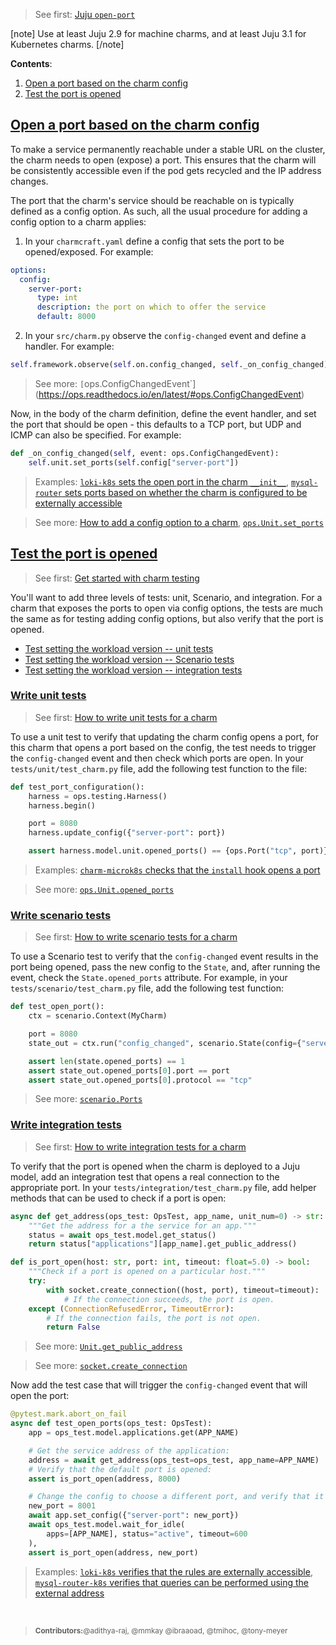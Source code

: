 > See first: [Juju `open-port`](https://juju.is/docs/juju/hook-tool#open-port)

[note]
Use at least Juju 2.9 for machine charms, and at least Juju 3.1 for Kubernetes charms.
[/note]

**Contents**:

1. [Open a port based on the charm config](#heading--open-a-port-to-your-charm)
1. [Test the port is opened](#heading--test-the-port-is-opened)

<a href="#heading--heading--open-a-port-to-your-charm"><h2 id="heading--heading--open-a-port-to-your-charm">Open a port based on the charm config</h2></a>

To make a service permanently reachable under a stable URL on the cluster, the charm needs to open (expose) a port. This ensures that the charm will be consistently accessible even if the pod gets recycled and the IP address changes.

The port that the charm's service should be reachable on is typically defined as a config option. As such, all the usual procedure for adding a config option to a charm applies:

1. In your `charmcraft.yaml` define a config that sets the port to be opened/exposed. For example:

```yaml
options:
  config:
    server-port:
      type: int
      description: the port on which to offer the service
      default: 8000
```

2. In your `src/charm.py` observe the `config-changed` event and define a handler. For example:

```python
self.framework.observe(self.on.config_changed, self._on_config_changed)
```

> See more: `[`ops.ConfigChangedEvent`](https://ops.readthedocs.io/en/latest/#ops.ConfigChangedEvent)

Now, in the body of the charm definition, define the event handler, and set the port that should be open - this defaults to a TCP port, but UDP and ICMP can also be specified. For example:

```python
def _on_config_changed(self, event: ops.ConfigChangedEvent):
    self.unit.set_ports(self.config["server-port"])
```

> Examples: [`loki-k8s` sets the open port in the charm `__init__`](https://github.com/canonical/loki-k8s-operator/blob/2e4674d64b692f82ae3dec8f7f1f0745f087827f/src/charm.py#L150), [`mysql-router` sets ports based on whether the charm is configured to be externally accessible](https://github.com/canonical/mysql-router-operator/blob/04c7b3a0ebb6279648bd3f72c5c04b0f7bad1e0c/src/machine_charm.py#L111)

> See more: [How to add a config option to a charm](https://juju.is/docs/sdk/config), [`ops.Unit.set_ports`](https://ops.readthedocs.io/en/latest/#ops.Unit.set_ports)

<a href="#heading--test-the-port-is-opened"><h2 id="heading--test-the-port-is-opened">Test the port is opened</h2></a>

> See first: [Get started with charm testing](https://juju.is/docs/sdk/get-started-with-charm-testing)

You'll want to add three levels of tests: unit, Scenario, and integration. For a charm that exposes the ports to open via config options, the tests are much the same as for testing adding config options, but also verify that the port is opened.

- [Test setting the workload version -- unit tests](#heading--write-unit-tests)
- [Test setting the workload version -- Scenario tests](#heading--write-scenario-tests)
- [Test setting the workload version -- integration tests](#heading--write-integration-tests)

<a href="#heading--write-unit-tests"><h3 id="heading--write-unit-tests">Write unit tests</h3></a>

> See first: [How to write unit tests for a charm](/t/4461)

To use a unit test to verify that updating the charm config opens a port, for this charm that opens a port based on the config, the test needs to trigger the `config-changed` event and then check which ports are open. In your `tests/unit/test_charm.py` file, add the following test function to the file:

```python
def test_port_configuration():
    harness = ops.testing.Harness()
    harness.begin()

    port = 8080
    harness.update_config({"server-port": port})

    assert harness.model.unit.opened_ports() == {ops.Port("tcp", port)}
```

> Examples: [`charm-microk8s` checks that the `install` hook opens a port](https://github.com/canonical/charm-microk8s/blob/1e7fd26e4f85f361a813106325d84bf079cd7b1a/tests/unit/test_charm_control_plane.py#L34)

> See more: [`ops.Unit.opened_ports`](https://ops.readthedocs.io/en/latest/#ops.Unit.opened_ports)

<a href="#heading--write-scenario-tests"><h3 id="heading--write-scenario-tests">Write scenario tests</h3></a>

> See first: [How to write scenario tests for a charm](/t/10585)

To use a Scenario test to verify that the `config-changed` event results in the port being opened, pass the new config to the `State`, and, after running the event, check the `State.opened_ports` attribute. For example, in your `tests/scenario/test_charm.py` file, add the following test function:

```python
def test_open_port():
    ctx = scenario.Context(MyCharm)

    port = 8080
    state_out = ctx.run("config_changed", scenario.State(config={"server-port": port}))

    assert len(state.opened_ports) == 1
    assert state_out.opened_ports[0].port == port
    assert state_out.opened_ports[0].protocol == "tcp"
```

> See more: [`scenario.Ports`](https://github.com/canonical/ops-scenario/?tab=readme-ov-file#ports)

<a href="#heading--write-integration-tests"><h3 id="heading--write-integration-tests">Write integration tests</h3></a>

> See first: [How to write integration tests for a charm](/t/12734)

To verify that the port is opened when the charm is deployed to a Juju model, add an integration test that opens a real connection to the appropriate port. In your `tests/integration/test_charm.py` file, add helper methods that can be used to check if a port is open:

```python
async def get_address(ops_test: OpsTest, app_name, unit_num=0) -> str:
    """Get the address for a the service for an app."""
    status = await ops_test.model.get_status()
    return status["applications"][app_name].get_public_address()

def is_port_open(host: str, port: int, timeout: float=5.0) -> bool:
    """Check if a port is opened on a particular host."""
    try:
        with socket.create_connection((host, port), timeout=timeout):
            # If the connection succeeds, the port is open.
    except (ConnectionRefusedError, TimeoutError):
        # If the connection fails, the port is not open.
        return False
```

> See more: [`Unit.get_public_address`](https://pythonlibjuju.readthedocs.io/en/latest/api/juju.unit.html#juju.unit.Unit.get_public_address)

> See more: [`socket.create_connection`](https://docs.python.org/3/library/socket.html#socket.create_connection)

Now add the test case that will trigger the `config-changed` event that will open the port:

```python
@pytest.mark.abort_on_fail
async def test_open_ports(ops_test: OpsTest):
    app = ops_test.model.applications.get(APP_NAME)

    # Get the service address of the application:
    address = await get_address(ops_test=ops_test, app_name=APP_NAME)
    # Verify that the default port is opened:
    assert is_port_open(address, 8000)

    # Change the config to choose a different port, and verify that it is opened:
    new_port = 8001
    await app.set_config({"server-port": new_port})
    await ops_test.model.wait_for_idle(
        apps=[APP_NAME], status="active", timeout=600
    ),
    assert is_port_open(address, new_port)
```

> Examples: [`loki-k8s` verifies that the rules are externally accessible](https://github.com/canonical/loki-k8s-operator/blob/2e4674d64b692f82ae3dec8f7f1f0745f087827f/tests/integration/helpers.py#L52), [`mysql-router-k8s` verifies that queries can be performed using the external address](https://github.com/canonical/mysql-router-k8s-operator/blob/bd2f317f1ae49df2df03364250e743aff016b45f/tests/integration/helpers.py#L516)

<br>

> <small>**Contributors:**@adithya-raj, @mmkay @ibraaoad, @tmihoc, @tony-meyer</small>
